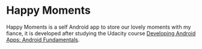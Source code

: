 Happy Moments
=============

Happy Moments is a self Android app to store our lovely moments with my fiance, it is developed after studying the Udacity course [Developing Android Apps: Android Fundamentals](https://www.udacity.com/course/ud853).
